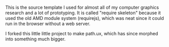 This is the source template I used for almost all
of my computer graphics research and a lot of
prototyping.  It is called "require skeleton"
because it used the old AMD module system
(requirejs), which was neat since it could run in the browser
without a web server.

I forked this little little project to make path.ux,
which has since morphed into something much
bigger.

